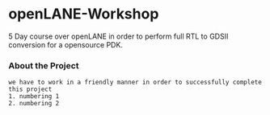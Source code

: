 # openLANE-Workshop
5 Day course over openLANE in order to perform full RTL to GDSII conversion for a opensource PDK.
### About the Project
    we have to work in a friendly manner in order to successfully complete this project
    1. numbering 1
    2. numbering 2
    
